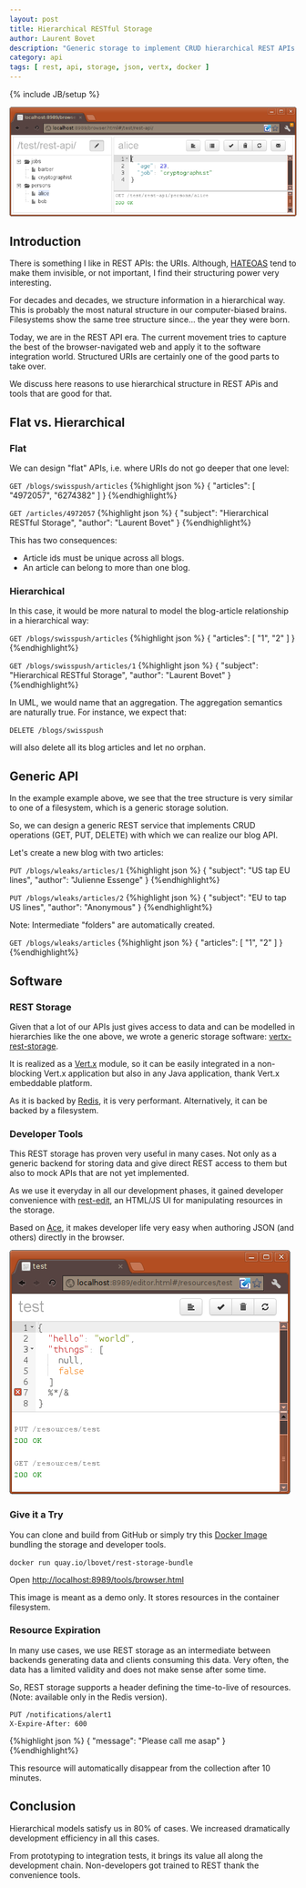 ```yaml
---
layout: post
title: Hierarchical RESTful Storage
author: Laurent Bovet
description: "Generic storage to implement CRUD hierarchical REST APIs: verx-rest-storage"
category: api
tags: [ rest, api, storage, json, vertx, docker ]
---
```

{% include JB/setup %}

![rest-edit browser](https://github.com/lbovet/rest-edit/raw/master/doc/rest-edit2.png?raw=true)

## Introduction

There is something I like in REST APIs: the URIs. Although, [HATEOAS](/api/2015/06/18/why-dislike-hateoas) tend to make them invisible, or not important, I find their structuring power very interesting.

For decades and decades, we structure information in a hierarchical way. This is probably the most natural structure in our computer-biased brains. Filesystems show the same tree structure since... the year they were born.

Today, we are in the REST API era. The current movement tries to capture the best of the browser-navigated web and apply it to the software integration world. Structured URIs are certainly one of the good parts to take over.

We discuss here reasons to use hierarchical structure in REST APis and tools that are good for that.

## Flat vs. Hierarchical

### Flat

We can design "flat" APIs, i.e. where URIs do not go deeper that one level:

`GET /blogs/swisspush/articles`
{%highlight json %}
{
  "articles": [
    "4972057",
    "6274382"
   ]
}
{%endhighlight%}

`GET /articles/4972057`
{%highlight json %}
{
   "subject": "Hierarchical RESTful Storage",
   "author": "Laurent Bovet"
}
{%endhighlight%}

This has two consequences:

* Article ids must be unique across all blogs.
* An article can belong to more than one blog.

### Hierarchical

In this case, it would be more natural to model the blog-article relationship in a hierarchical way:

`GET /blogs/swisspush/articles`
{%highlight json %}
{
  "articles": [
    "1",
    "2"
   ]
}
{%endhighlight%}

`GET /blogs/swisspush/articles/1`
{%highlight json %}
{
   "subject": "Hierarchical RESTful Storage",
   "author": "Laurent Bovet"
}
{%endhighlight%}

In UML, we would name that an aggregation. The aggregation semantics are naturally true. For instance, we expect that:

`DELETE /blogs/swisspush`

will also delete all its blog articles and let no orphan.

## Generic API

In the example example above, we see that the tree structure is very similar to one of a filesystem, which is a generic storage solution.

So, we can design a generic REST service that implements CRUD operations (GET, PUT, DELETE) with which we can realize our blog API.

Let's create a new blog with two articles:

`PUT /blogs/wleaks/articles/1`
{%highlight json %}
{
   "subject": "US tap EU lines",
   "author": "Julienne Essenge"
}
{%endhighlight%}

`PUT /blogs/wleaks/articles/2`
{%highlight json %}
{
   "subject": "EU to tap US lines",
   "author": "Anonymous"
}
{%endhighlight%}

Note: Intermediate "folders" are automatically created.

`GET /blogs/wleaks/articles`
{%highlight json %}
{
  "articles": [
    "1",
    "2"
   ]
}
{%endhighlight%}

## Software

### REST Storage

Given that a lot of our APIs just gives access to data and can be modelled in hierarchies like the one above, we wrote a generic storage software: [vertx-rest-storage](https://github.com/lbovet/vertx-rest-storage).

It is realized as a [Vert.x](http://vertx.io) module, so it can be easily integrated in a non-blocking Vert.x application but also in any Java application, thank Vert.x embeddable platform.

As it is backed by [Redis](http://redis.io), it is very performant. Alternatively, it can be backed by a filesystem.

### Developer Tools

This REST storage has proven very useful in many cases. Not only as a generic backend for storing data and give direct REST access to them but also to mock APIs that are not yet implemented.

As we use it everyday in all our development phases, it gained developer convenience with [rest-edit](https://github.com/lbovet/rest-edit), an HTML/JS UI for manipulating resources in the storage.

Based on [Ace](http://ace.c9.io/), it makes developer life very easy when authoring JSON (and others) directly in the browser.

![rest-edit browser](https://github.com/lbovet/rest-edit/raw/master/doc/rest-edit1.png?raw=true)

### Give it a Try

You can clone and build from GitHub or simply try this [Docker Image](https://quay.io/repository/lbovet/rest-storage-bundle) bundling the storage and developer tools.

`docker run quay.io/lbovet/rest-storage-bundle`

Open [http://localhost:8989/tools/browser.html](http://localhost:8989/tools/browser.html)

This image is meant as a demo only. It stores resources in the container filesystem.

### Resource Expiration

In many use cases, we use REST storage as an intermediate between backends generating data and clients consuming this data. Very often, the data has a limited validity and does not make sense after some time.

So, REST storage supports a header defining the time-to-live of resources. (Note: available only in the Redis version).

```
PUT /notifications/alert1
X-Expire-After: 600
```
{%highlight json %}
{
   "message": "Please call me asap"
}
{%endhighlight%}

This resource will automatically disappear from the collection after 10 minutes.

## Conclusion

Hierarchical models satisfy us in 80% of cases. We increased dramatically development efficiency in all this cases.

From prototyping to integration tests, it brings its value all along the development chain. Non-developers got trained to REST thank the convenience tools.
